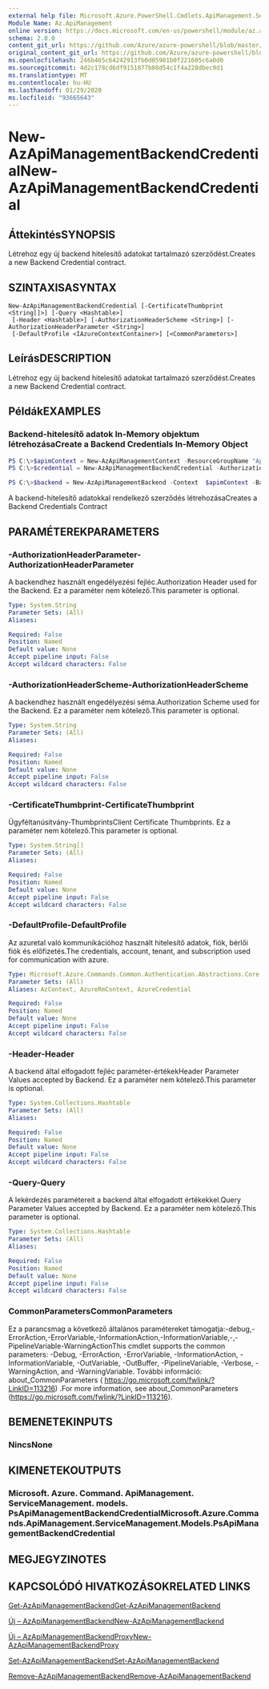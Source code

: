 ```yaml
---
external help file: Microsoft.Azure.PowerShell.Cmdlets.ApiManagement.ServiceManagement.dll-Help.xml
Module Name: Az.ApiManagement
online version: https://docs.microsoft.com/en-us/powershell/module/az.apimanagement/new-azapimanagementbackendcredential
schema: 2.0.0
content_git_url: https://github.com/Azure/azure-powershell/blob/master/src/ApiManagement/ApiManagement/help/New-AzApiManagementBackendCredential.md
original_content_git_url: https://github.com/Azure/azure-powershell/blob/master/src/ApiManagement/ApiManagement/help/New-AzApiManagementBackendCredential.md
ms.openlocfilehash: 246b465c64242913fb0d05981b0f221605c6a0d0
ms.sourcegitcommit: 4d2c178cd6df9151877b08d54c1f4a228dbec9d1
ms.translationtype: MT
ms.contentlocale: hu-HU
ms.lasthandoff: 01/29/2020
ms.locfileid: "93665643"
---
```

# <span data-ttu-id="07fc2-101">New-AzApiManagementBackendCredential</span><span class="sxs-lookup"><span data-stu-id="07fc2-101">New-AzApiManagementBackendCredential</span></span>

## <span data-ttu-id="07fc2-102">Áttekintés</span><span class="sxs-lookup"><span data-stu-id="07fc2-102">SYNOPSIS</span></span>
<span data-ttu-id="07fc2-103">Létrehoz egy új backend hitelesítő adatokat tartalmazó szerződést.</span><span class="sxs-lookup"><span data-stu-id="07fc2-103">Creates a new Backend Credential contract.</span></span>

## <span data-ttu-id="07fc2-104">SZINTAXISA</span><span class="sxs-lookup"><span data-stu-id="07fc2-104">SYNTAX</span></span>

```
New-AzApiManagementBackendCredential [-CertificateThumbprint <String[]>] [-Query <Hashtable>]
 [-Header <Hashtable>] [-AuthorizationHeaderScheme <String>] [-AuthorizationHeaderParameter <String>]
 [-DefaultProfile <IAzureContextContainer>] [<CommonParameters>]
```

## <span data-ttu-id="07fc2-105">Leírás</span><span class="sxs-lookup"><span data-stu-id="07fc2-105">DESCRIPTION</span></span>
<span data-ttu-id="07fc2-106">Létrehoz egy új backend hitelesítő adatokat tartalmazó szerződést.</span><span class="sxs-lookup"><span data-stu-id="07fc2-106">Creates a new Backend Credential contract.</span></span>

## <span data-ttu-id="07fc2-107">Példák</span><span class="sxs-lookup"><span data-stu-id="07fc2-107">EXAMPLES</span></span>

### <span data-ttu-id="07fc2-108">Backend-hitelesítő adatok In-Memory objektum létrehozása</span><span class="sxs-lookup"><span data-stu-id="07fc2-108">Create a Backend Credentials In-Memory Object</span></span>
```powershell
PS C:\>$apimContext = New-AzApiManagementContext -ResourceGroupName "Api-Default-WestUS" -ServiceName "contoso"
PS C:\>$credential = New-AzApiManagementBackendCredential -AuthorizationHeaderScheme basic -AuthorizationHeaderParameter opensesame -Query @{"sv" = @('xx', 'bb'); "sr" = @('cc')} -Header @{"x-my-1" = @('val1', 'val2')}

PS C:\>$backend = New-AzApiManagementBackend -Context  $apimContext -BackendId 123 -Url 'https://contoso.com/awesomeapi' -Protocol http -Title "first backend" -SkipCertificateChainValidation $true -Credential $credential -Description "my backend"
```

<span data-ttu-id="07fc2-109">A backend-hitelesítő adatokkal rendelkező szerződés létrehozása</span><span class="sxs-lookup"><span data-stu-id="07fc2-109">Creates a Backend Credentials Contract</span></span>

## <span data-ttu-id="07fc2-110">PARAMÉTEREK</span><span class="sxs-lookup"><span data-stu-id="07fc2-110">PARAMETERS</span></span>

### <span data-ttu-id="07fc2-111">-AuthorizationHeaderParameter</span><span class="sxs-lookup"><span data-stu-id="07fc2-111">-AuthorizationHeaderParameter</span></span>
<span data-ttu-id="07fc2-112">A backendhez használt engedélyezési fejléc.</span><span class="sxs-lookup"><span data-stu-id="07fc2-112">Authorization Header used for the Backend.</span></span>
<span data-ttu-id="07fc2-113">Ez a paraméter nem kötelező.</span><span class="sxs-lookup"><span data-stu-id="07fc2-113">This parameter is optional.</span></span>

```yaml
Type: System.String
Parameter Sets: (All)
Aliases:

Required: False
Position: Named
Default value: None
Accept pipeline input: False
Accept wildcard characters: False
```

### <span data-ttu-id="07fc2-114">-AuthorizationHeaderScheme</span><span class="sxs-lookup"><span data-stu-id="07fc2-114">-AuthorizationHeaderScheme</span></span>
<span data-ttu-id="07fc2-115">A backendhez használt engedélyezési séma.</span><span class="sxs-lookup"><span data-stu-id="07fc2-115">Authorization Scheme used for the Backend.</span></span>
<span data-ttu-id="07fc2-116">Ez a paraméter nem kötelező.</span><span class="sxs-lookup"><span data-stu-id="07fc2-116">This parameter is optional.</span></span>

```yaml
Type: System.String
Parameter Sets: (All)
Aliases:

Required: False
Position: Named
Default value: None
Accept pipeline input: False
Accept wildcard characters: False
```

### <span data-ttu-id="07fc2-117">-CertificateThumbprint</span><span class="sxs-lookup"><span data-stu-id="07fc2-117">-CertificateThumbprint</span></span>
<span data-ttu-id="07fc2-118">Ügyféltanúsítvány-Thumbprints</span><span class="sxs-lookup"><span data-stu-id="07fc2-118">Client Certificate Thumbprints.</span></span>
<span data-ttu-id="07fc2-119">Ez a paraméter nem kötelező.</span><span class="sxs-lookup"><span data-stu-id="07fc2-119">This parameter is optional.</span></span>

```yaml
Type: System.String[]
Parameter Sets: (All)
Aliases:

Required: False
Position: Named
Default value: None
Accept pipeline input: False
Accept wildcard characters: False
```

### <span data-ttu-id="07fc2-120">-DefaultProfile</span><span class="sxs-lookup"><span data-stu-id="07fc2-120">-DefaultProfile</span></span>
<span data-ttu-id="07fc2-121">Az azuretal való kommunikációhoz használt hitelesítő adatok, fiók, bérlői fiók és előfizetés.</span><span class="sxs-lookup"><span data-stu-id="07fc2-121">The credentials, account, tenant, and subscription used for communication with azure.</span></span>

```yaml
Type: Microsoft.Azure.Commands.Common.Authentication.Abstractions.Core.IAzureContextContainer
Parameter Sets: (All)
Aliases: AzContext, AzureRmContext, AzureCredential

Required: False
Position: Named
Default value: None
Accept pipeline input: False
Accept wildcard characters: False
```

### <span data-ttu-id="07fc2-122">-Header</span><span class="sxs-lookup"><span data-stu-id="07fc2-122">-Header</span></span>
<span data-ttu-id="07fc2-123">A backend által elfogadott fejléc paraméter-értékek</span><span class="sxs-lookup"><span data-stu-id="07fc2-123">Header Parameter Values accepted by Backend.</span></span>
<span data-ttu-id="07fc2-124">Ez a paraméter nem kötelező.</span><span class="sxs-lookup"><span data-stu-id="07fc2-124">This parameter is optional.</span></span>

```yaml
Type: System.Collections.Hashtable
Parameter Sets: (All)
Aliases:

Required: False
Position: Named
Default value: None
Accept pipeline input: False
Accept wildcard characters: False
```

### <span data-ttu-id="07fc2-125">-Query</span><span class="sxs-lookup"><span data-stu-id="07fc2-125">-Query</span></span>
<span data-ttu-id="07fc2-126">A lekérdezés paramétereit a backend által elfogadott értékekkel.</span><span class="sxs-lookup"><span data-stu-id="07fc2-126">Query Parameter Values accepted by Backend.</span></span>
<span data-ttu-id="07fc2-127">Ez a paraméter nem kötelező.</span><span class="sxs-lookup"><span data-stu-id="07fc2-127">This parameter is optional.</span></span>

```yaml
Type: System.Collections.Hashtable
Parameter Sets: (All)
Aliases:

Required: False
Position: Named
Default value: None
Accept pipeline input: False
Accept wildcard characters: False
```

### <span data-ttu-id="07fc2-128">CommonParameters</span><span class="sxs-lookup"><span data-stu-id="07fc2-128">CommonParameters</span></span>
<span data-ttu-id="07fc2-129">Ez a parancsmag a következő általános paramétereket támogatja:-debug,-ErrorAction,-ErrorVariable,-InformationAction,-InformationVariable,-,-PipelineVariable-WarningAction</span><span class="sxs-lookup"><span data-stu-id="07fc2-129">This cmdlet supports the common parameters: -Debug, -ErrorAction, -ErrorVariable, -InformationAction, -InformationVariable, -OutVariable, -OutBuffer, -PipelineVariable, -Verbose, -WarningAction, and -WarningVariable.</span></span> <span data-ttu-id="07fc2-130">További információ: about_CommonParameters ( https://go.microsoft.com/fwlink/?LinkID=113216) .</span><span class="sxs-lookup"><span data-stu-id="07fc2-130">For more information, see about_CommonParameters (https://go.microsoft.com/fwlink/?LinkID=113216).</span></span>

## <span data-ttu-id="07fc2-131">BEMENETEK</span><span class="sxs-lookup"><span data-stu-id="07fc2-131">INPUTS</span></span>

### <span data-ttu-id="07fc2-132">Nincs</span><span class="sxs-lookup"><span data-stu-id="07fc2-132">None</span></span>

## <span data-ttu-id="07fc2-133">KIMENETEK</span><span class="sxs-lookup"><span data-stu-id="07fc2-133">OUTPUTS</span></span>

### <span data-ttu-id="07fc2-134">Microsoft. Azure. Command. ApiManagement. ServiceManagement. models. PsApiManagementBackendCredential</span><span class="sxs-lookup"><span data-stu-id="07fc2-134">Microsoft.Azure.Commands.ApiManagement.ServiceManagement.Models.PsApiManagementBackendCredential</span></span>

## <span data-ttu-id="07fc2-135">MEGJEGYZI</span><span class="sxs-lookup"><span data-stu-id="07fc2-135">NOTES</span></span>

## <span data-ttu-id="07fc2-136">KAPCSOLÓDÓ HIVATKOZÁSOK</span><span class="sxs-lookup"><span data-stu-id="07fc2-136">RELATED LINKS</span></span>

[<span data-ttu-id="07fc2-137">Get-AzApiManagementBackend</span><span class="sxs-lookup"><span data-stu-id="07fc2-137">Get-AzApiManagementBackend</span></span>](./Get-AzApiManagementBackend)

[<span data-ttu-id="07fc2-138">Új – AzApiManagementBackend</span><span class="sxs-lookup"><span data-stu-id="07fc2-138">New-AzApiManagementBackend</span></span>](./New-AzApiManagementBackend.md)

[<span data-ttu-id="07fc2-139">Új – AzApiManagementBackendProxy</span><span class="sxs-lookup"><span data-stu-id="07fc2-139">New-AzApiManagementBackendProxy</span></span>](./New-AzApiManagementBackendProxy.md)

[<span data-ttu-id="07fc2-140">Set-AzApiManagementBackend</span><span class="sxs-lookup"><span data-stu-id="07fc2-140">Set-AzApiManagementBackend</span></span>](./Set-AzApiManagementBackend.md)

[<span data-ttu-id="07fc2-141">Remove-AzApiManagementBackend</span><span class="sxs-lookup"><span data-stu-id="07fc2-141">Remove-AzApiManagementBackend</span></span>](./Remove-AzApiManagementBackend.md)
